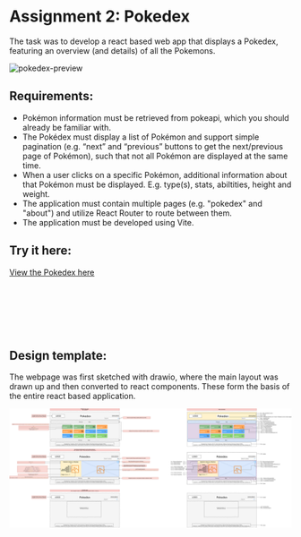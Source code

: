 # Assignment 2: Pokedex

The task was to develop a react based web app that displays a Pokedex, featuring an overview (and details) of all the Pokemons.

<img width="640" alt="pokedex-preview" src="https://github.com/user-attachments/assets/299e17eb-022a-44f9-94a8-8cbfa3b8bcfc" /><br>

## Requirements:

  - Pokémon information must be retrieved from pokeapi, which you should already be familiar with.
  - The Pokédex must display a list of Pokémon and support simple pagination (e.g. “next” and “previous” buttons to get the next/previous page of Pokémon), such that not all Pokémon are displayed at the same time.
  - When a user clicks on a specific Pokémon, additional information about that Pokémon must be displayed. E.g. type(s), stats, abiltities, height and weight.
  - The application must contain multiple pages (e.g. "pokedex" and "about") and utilize React Router to route between them.
  - The application must be developed using Vite.

## Try it here:
[View the Pokedex here](https://dogmeat2000.github.io/WEB2/)

<br><br><br><br><br>

## Design template:
The webpage was first sketched with drawio, where the main layout was drawn up and then converted to react components. These form the basis of the entire react based application.

![Wireframe](./pokedex-wireframe.drawio.svg)

